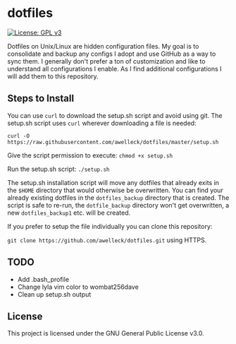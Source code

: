 # dotfiles
[![License: GPL v3](https://img.shields.io/badge/License-GPL%20v3-blue.svg)](http://www.gnu.org/licenses/gpl-3.0)

Dotfiles on Unix/Linux are hidden configuration files. My goal is to consolidate and backup any configs I adopt and use GitHub as a way to sync them. I generally don't prefer a ton of customization and like to understand all configurations I enable. As I find additional configurations I will add them to this repository.

## Steps to Install

You can use `curl` to download the setup.sh script and avoid using git. The setup.sh script uses `curl` wherever downloading a file is needed:

`curl -O https://raw.githubusercontent.com/awelleck/dotfiles/master/setup.sh`

Give the script permission to execute:
`chmod +x setup.sh`

Run the setup.sh script:
`./setup.sh`

The setup.sh installation script will move any dotfiles that already exits in the `$HOME` directory that would otherwise be overwritten. You can find your already existing dotfiles in the `dotfiles_backup` directory that is created. The script is safe to re-run, the `dotfile_backup` directory won't get overwritten, a new `dotfiles_backup1` etc. will be created.

If you prefer to setup the file individually you can clone this repository:

`git clone https://github.com/awelleck/dotfiles.git` using HTTPS.

## TODO
* Add .bash_profile
* Change lyla vim color to wombat256dave
* Clean up setup.sh output

## License

This project is licensed under the GNU General Public License v3.0.
